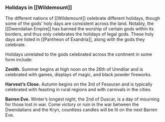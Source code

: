 ### Holidays in [[Wildemount]]

The different nations of [[Wildemount]] celebrate different holidays, though some of the gods’ holy days are consistent across the land. Notably, the [[Dwendalian Empire]] has banned the worship of certain gods within its borders, and thus only celebrates the holidays of legal gods. These holy days are listed in [[Pantheon of Exandria]], along with the gods they celebrate.

Holidays unrelated to the gods celebrated across the continent in some form include:

**Zenith.** Summer begins at high noon on the 26th of Unndilar and is celebrated with games, displays of magic, and black powder fireworks.

**Harvest’s Close.** Autumn begins on the 3rd of Fessuran and is typically celebrated with feasting in rural regions and with carnivals in the cities.

**Barren Eve.** Winter’s longest night, the 2nd of Duscar, is a day of mourning for those lost in war. Come victory or ruin in the war between the Dwendalians and the Kryn, countless candles will be lit on the next Barren Eve.